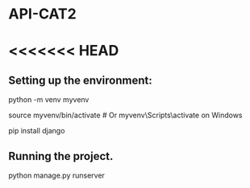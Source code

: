 # API-CAT2
<<<<<<< HEAD
=======
## Setting up the environment:
python -m venv myvenv

source myvenv/bin/activate  # Or myvenv\Scripts\activate on Windows

pip install django

## Running the project.
python manage.py runserver
